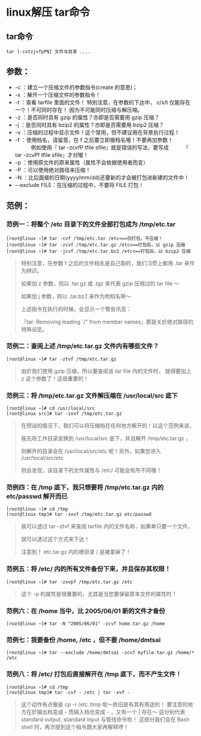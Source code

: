 # linux解压 tar命令 #
## tar命令 ##
    tar [-cxtzjvfpPN] 文件与目录 .... 
## 参数： ## 
- -c ：建立一个压缩文件的参数指令(create 的意思)； 
- -x ：解开一个压缩文件的参数指令！ 
- -t ：查看 tarfile 里面的文件！ 
 特别注意，在参数的下达中， c/x/t 仅能存在一个！不可同时存在！ 
 因为不可能同时压缩与解压缩。 
- -z ：是否同时具有 gzip 的属性？亦即是否需要用 gzip 压缩？ 
- -j ：是否同时具有 bzip2 的属性？亦即是否需要用 bzip2 压缩？ 
- -v ：压缩的过程中显示文件！这个常用，但不建议用在背景执行过程！ 
- -f ：使用档名，请留意，在 f 之后要立即接档名喔！不要再加参数！ 
 　　　例如使用『 tar -zcvfP tfile sfile』就是错误的写法，要写成 
 　　　『 tar -zcvPf tfile sfile』才对喔！ 
- -p ：使用原文件的原来属性（属性不会依据使用者而变） 
- -P ：可以使用绝对路径来压缩！ 
- -N ：比后面接的日期(yyyy/mm/dd)还要新的才会被打包进新建的文件中！ 
- --exclude FILE：在压缩的过程中，不要将 FILE 打包！ 
## 范例：  ##
### 范例一：将整个 /etc 目录下的文件全部打包成为 /tmp/etc.tar  ##

    [root@linux ~]# tar -cvf /tmp/etc.tar /etc<==仅打包，不压缩！ 
    [root@linux ~]# tar -zcvf /tmp/etc.tar.gz /etc<==打包后，以 gzip 压缩 
    [root@linux ~]# tar -jcvf /tmp/etc.tar.bz2 /etc<==打包后，以 bzip2 压缩 

>  特别注意，在参数 f 之后的文件档名是自己取的，我们习惯上都用 .tar 来作为辨识。
>  
>  如果加 z 参数，则以 .tar.gz 或 .tgz 来代表 gzip 压缩过的 tar file ～ 
> 
>  如果加 j 参数，则以 .tar.bz2 来作为附档名啊～ 
> 
>  上述指令在执行的时候，会显示一个警告讯息： 
> 
>  『tar: Removing leading `/" from member names』那是关於绝对路径的特殊设定。

### 范例二：查阅上述 /tmp/etc.tar.gz 文件内有哪些文件？  ##
    [root@linux ~]# tar -ztvf /tmp/etc.tar.gz 
> 由於我们使用 gzip 压缩，所以要查阅该 tar file 内的文件时， 
> 就得要加上 z 这个参数了！这很重要的！
### 范例三：将 /tmp/etc.tar.gz 文件解压缩在 /usr/local/src 底下  ##
    [root@linux ~]# cd /usr/local/src 
    [root@linux src]# tar -zxvf /tmp/etc.tar.gz 
>  在预设的情况下，我们可以将压缩档在任何地方解开的！以这个范例来说， 
>  
>  我先将工作目录变换到 /usr/local/src 底下，并且解开 /tmp/etc.tar.gz ， 
>  
>  则解开的目录会在 /usr/local/src/etc 呢！另外，如果您进入 /usr/local/src/etc 
>  
>  则会发现，该目录下的文件属性与 /etc/ 可能会有所不同喔！
>  
### 范例四：在 /tmp 底下，我只想要将 /tmp/etc.tar.gz 内的 etc/passwd 解开而已  ##

    [root@linux ~]# cd /tmp 
    [root@linux tmp]# tar -zxvf /tmp/etc.tar.gz etc/passwd 
>  我可以透过 tar -ztvf 来查阅 tarfile 内的文件名称，如果单只要一个文件， 
>  
>  就可以透过这个方式来下达！
>  
>  注意到！ etc.tar.gz 内的根目录 / 是被拿掉了！
### 范例五：将 /etc/ 内的所有文件备份下来，并且保存其权限！  ##
    [root@linux ~]# tar -zxvpf /tmp/etc.tar.gz /etc 


> 这个 -p 的属性是很重要的，尤其是当您要保留原本文件的属性时！
### 范例六：在 /home 当中，比 2005/06/01 新的文件才备份  ##
    [root@linux ~]# tar -N "2005/06/01" -zcvf home.tar.gz /home
### 范例七：我要备份 /home, /etc ，但不要 /home/dmtsai  ##
    [root@linux ~]# tar --exclude /home/dmtsai -zcvf myfile.tar.gz /home/* /etc
### 范例八：将 /etc/ 打包后直接解开在 /tmp 底下，而不产生文件！  ##
    [root@linux ~]# cd /tmp 
    [root@linux tmp]# tar -cvf - /etc | tar -xvf - 
> 这个动作有点像是 cp -r /etc /tmp 啦～依旧是有其有用途的！ 
> 要注意的地方在於输出档变成 - 而输入档也变成 - ，又有一个 | 存在～ 
> 这分别代表 standard output, standard input 与管线命令啦！ 
> 这部分我们会在 Bash shell 时，再次提到这个指令跟大家再解释啰！